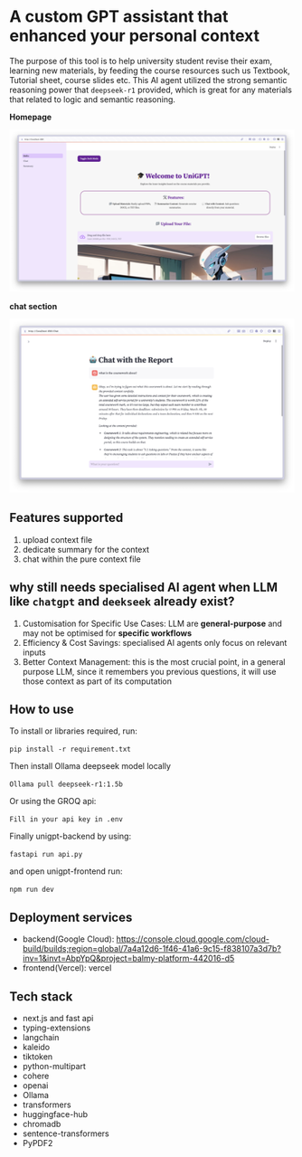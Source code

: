 # A custom GPT assistant that enhanced your personal context

The purpose of this tool is to help university student revise their exam, 
learning new materials, by feeding the course resources such us Textbook, Tutorial sheet, course slides etc.
This AI agent utilized the strong semantic reasoning power that `deepseek-r1` provided,
which is great for any materials that related to logic and semantic reasoning.

**Homepage**

![](media/homepage.png)

**chat section**

![](media/chat_page.png)

## Features supported

1. upload context file
2. dedicate summary for the context
3. chat within the pure context file

## why still needs specialised AI agent when LLM like `chatgpt` and `deekseek` already exist?

1. Customisation for Specific Use Cases: LLM are **general-purpose** and may not be optimised for **specific workflows**
2. Efficiency & Cost Savings: specialised AI agents only focus on relevant inputs
3. Better Context Management: this is the most crucial point, in a general purpose LLM, since it remembers you previous questions, it will use those context as part of its computation

## How to use

To install or libraries required, run:

`pip install -r requirement.txt`

Then install Ollama deepseek model locally

`Ollama pull deepseek-r1:1.5b`

Or using the GROQ api:

`Fill in your api key in .env`

Finally unigpt-backend by using:

`fastapi run api.py`

and open unigpt-frontend run:

`npm run dev`

## Deployment services

- backend(Google Cloud): https://console.cloud.google.com/cloud-build/builds;region=global/7a4a12d6-1f46-41a6-9c15-f838107a3d7b?inv=1&invt=AbpYpQ&project=balmy-platform-442016-d5
- frontend(Vercel): vercel

## Tech stack

- next.js and fast api
- typing-extensions
- langchain
- kaleido
- tiktoken
- python-multipart
- cohere
- openai
- Ollama
- transformers
- huggingface-hub
- chromadb
- sentence-transformers
- PyPDF2